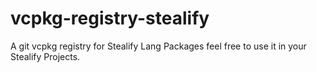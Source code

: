 # vcpkg-registry-stealify
A git vcpkg registry for Stealify Lang Packages feel free to use it in your Stealify Projects. 
